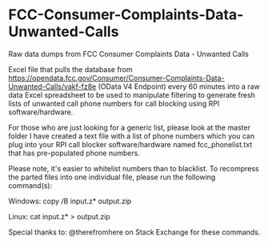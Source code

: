 # FCC-Consumer-Complaints-Data-Unwanted-Calls
Raw data dumps from FCC Consumer Complaints Data - Unwanted Calls

Excel file that pulls the database from https://opendata.fcc.gov/Consumer/Consumer-Complaints-Data-Unwanted-Calls/vakf-fz8e (OData V4 Endpoint) every 60 minutes into a raw data Excel spreadsheet to be used to manipulate filtering to generate fresh lists of unwanted call phone numbers for call blocking using RPI software/hardware.

For those who are just looking for a generic list, please look at the master folder I have created a text file with a list of phone numbers which you can plug into your RPI call blocker software/hardware named fcc_phonelist.txt that has pre-populated phone numbers.

Please note, it's easier to whitelist numbers than to blacklist. To recompress the parted files into one individual file, please run the following command(s):

Windows:
copy /B input.z* output.zip

Linux:
cat input.z* > output.zip

Special thanks to:
@therefromhere on Stack Exchange for these commands.
